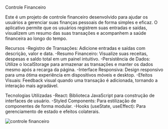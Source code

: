 Controle Financeiro

Este é um projeto de controle financeiro desenvolvido para ajudar os usuários a gerenciar suas finanças pessoais de forma simples e eficaz. O aplicativo permite que os usuários registrem suas entradas e saídas, visualizem um resumo das suas transações e acompanhem a saúde financeira ao longo do tempo.

Recursos
-Registro de Transações: Adicione entradas e saídas com descrição, valor e data.
-Resumo Financeiro: Visualize suas receitas, despesas e saldo total em um painel intuitivo.
-Persistência de Dados: Utilize o localStorage para armazenar as transações e manter os dados mesmo após a recarga da página.
-Interface Responsiva: Design responsivo para uma ótima experiência em dispositivos móveis e desktop.
-Efeitos Visuais: Feedback visual quando uma transação é adicionada, tornando a interação mais agradável.

Tecnologias Utilizadas
-React: Biblioteca JavaScript para construção de interfaces de usuário.
-Styled Components: Para estilização de componentes de forma modular.
-Hooks (useState, useEffect): Para gerenciamento de estado e efeitos colaterais.


![controle financeiro](https://github.com/user-attachments/assets/56abd708-8b66-4b30-87d3-d1c0500a39e8)
